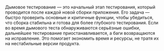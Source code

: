 
Дымовое тестирование — это начальный этап тестирования, который проводится после каждой новой сборки приложения. Его задача — быстро проверить основные и критичные функции, чтобы убедиться, что сборка стабильна и готова для более глубокого тестирования. Если во время дымового теста обнаруживаются серьёзные ошибки, дальнейшее тестирование приостанавливается, а баги возвращаются на исправление. Это помогает экономить время и ресурсы, не тратя их на нестабильные версии продукта.